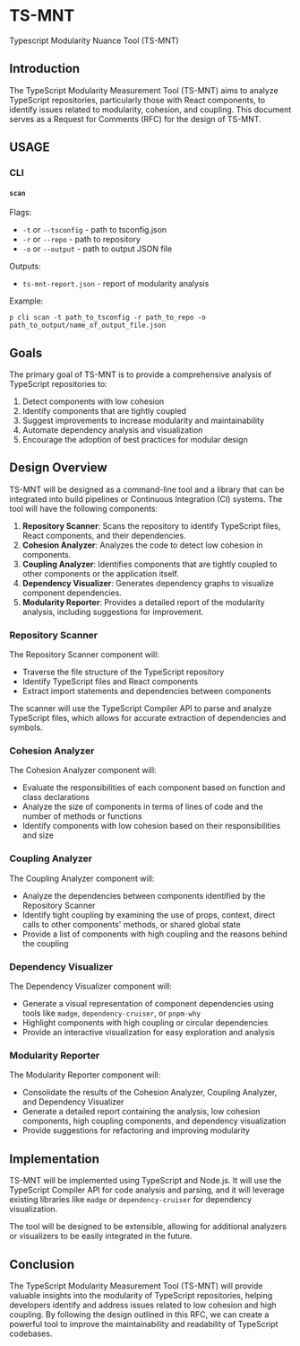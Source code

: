 # TS-MNT

Typescript Modularity Nuance Tool (TS-MNT)

## Introduction

The TypeScript Modularity Measurement Tool (TS-MNT) aims to analyze TypeScript repositories, particularly those with React components, to identify issues related to modularity, cohesion, and coupling. This document serves as a Request for Comments (RFC) for the design of TS-MNT.

## USAGE

### CLI

#### `scan`

Flags:

- `-t` or `--tsconfig` - path to tsconfig.json
- `-r` or `--repo` - path to repository
- `-o` or `--output` - path to output JSON file

Outputs:

- `ts-mnt-report.json` - report of modularity analysis

Example:

`p cli scan -t path_to_tsconfig -r path_to_repo -o path_to_output/name_of_output_file.json`

## Goals

The primary goal of TS-MNT is to provide a comprehensive analysis of TypeScript repositories to:

1. Detect components with low cohesion
2. Identify components that are tightly coupled
3. Suggest improvements to increase modularity and maintainability
4. Automate dependency analysis and visualization
5. Encourage the adoption of best practices for modular design

## Design Overview

TS-MNT will be designed as a command-line tool and a library that can be integrated into build pipelines or Continuous Integration (CI) systems. The tool will have the following components:

1. **Repository Scanner**: Scans the repository to identify TypeScript files, React components, and their dependencies.
2. **Cohesion Analyzer**: Analyzes the code to detect low cohesion in components.
3. **Coupling Analyzer**: Identifies components that are tightly coupled to other components or the application itself.
4. **Dependency Visualizer**: Generates dependency graphs to visualize component dependencies.
5. **Modularity Reporter**: Provides a detailed report of the modularity analysis, including suggestions for improvement.

### Repository Scanner

The Repository Scanner component will:

- Traverse the file structure of the TypeScript repository
- Identify TypeScript files and React components
- Extract import statements and dependencies between components

The scanner will use the TypeScript Compiler API to parse and analyze TypeScript files, which allows for accurate extraction of dependencies and symbols.

### Cohesion Analyzer

The Cohesion Analyzer component will:

- Evaluate the responsibilities of each component based on function and class declarations
- Analyze the size of components in terms of lines of code and the number of methods or functions
- Identify components with low cohesion based on their responsibilities and size

### Coupling Analyzer

The Coupling Analyzer component will:

- Analyze the dependencies between components identified by the Repository Scanner
- Identify tight coupling by examining the use of props, context, direct calls to other components' methods, or shared global state
- Provide a list of components with high coupling and the reasons behind the coupling

### Dependency Visualizer

The Dependency Visualizer component will:

- Generate a visual representation of component dependencies using tools like `madge`, `dependency-cruiser`, or `pnpm-why`
- Highlight components with high coupling or circular dependencies
- Provide an interactive visualization for easy exploration and analysis

### Modularity Reporter

The Modularity Reporter component will:

- Consolidate the results of the Cohesion Analyzer, Coupling Analyzer, and Dependency Visualizer
- Generate a detailed report containing the analysis, low cohesion components, high coupling components, and dependency visualization
- Provide suggestions for refactoring and improving modularity

## Implementation

TS-MNT will be implemented using TypeScript and Node.js. It will use the TypeScript Compiler API for code analysis and parsing, and it will leverage existing libraries like `madge` or `dependency-cruiser` for dependency visualization.

The tool will be designed to be extensible, allowing for additional analyzers or visualizers to be easily integrated in the future.

## Conclusion

The TypeScript Modularity Measurement Tool (TS-MNT) will provide valuable insights into the modularity of TypeScript repositories, helping developers identify and address issues related to low cohesion and high coupling. By following the design outlined in this RFC, we can create a powerful tool to improve the maintainability and readability of TypeScript codebases.
